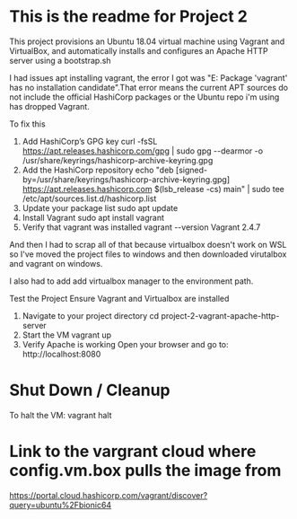 # This is the readme for Project 2

This project provisions an Ubuntu 18.04 virtual machine using Vagrant and VirtualBox, and automatically installs and configures an Apache HTTP server using a bootstrap.sh

I had issues apt installing vagrant, the error I got was "E: Package 'vagrant' has no installation candidate".That error means the current APT sources do not include the official HashiCorp packages or the Ubuntu repo i'm using has dropped Vagrant.

To fix this 
1. Add HashiCorp’s GPG key
    curl -fsSL https://apt.releases.hashicorp.com/gpg | sudo gpg --dearmor -o /usr/share/keyrings/hashicorp-archive-keyring.gpg
2. Add the HashiCorp repository
    echo "deb [signed-by=/usr/share/keyrings/hashicorp-archive-keyring.gpg] https://apt.releases.hashicorp.com $(lsb_release -cs) main" | sudo tee /etc/apt/sources.list.d/hashicorp.list
3. Update your package list
    sudo apt update
4. Install Vagrant
    sudo apt install vagrant
5. Verify that vagrant was installed
    vagrant --version
Vagrant 2.4.7

And then I had to scrap all of that because virtualbox doesn't work on WSL so I've moved the project files to windows and then downloaded virutalbox and vagrant on windows. 

I also had to add add virtualbox manager to the environment path. 

Test the Project
Ensure Vagrant and Virtualbox are installed

1. Navigate to your project directory
    cd project-2-vagrant-apache-http-server
2. Start the VM
    vagrant up
3. Verify Apache is working
    Open your browser and go to: http://localhost:8080

# Shut Down / Cleanup

To halt the VM:
vagrant halt

# Link to the vargrant cloud where config.vm.box pulls the image from
https://portal.cloud.hashicorp.com/vagrant/discover?query=ubuntu%2Fbionic64